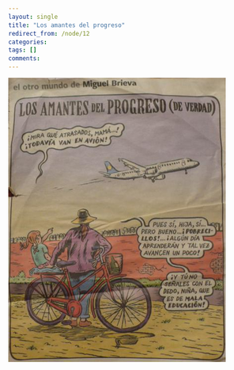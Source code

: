 ```yaml
---
layout: single
title: "Los amantes del progreso"
redirect_from: /node/12
categories:
tags: []
comments: 
---
```

![](/images/posts/2010-01-09-los-amantes-del-progreso/amantesdelprgreso.jpg)
